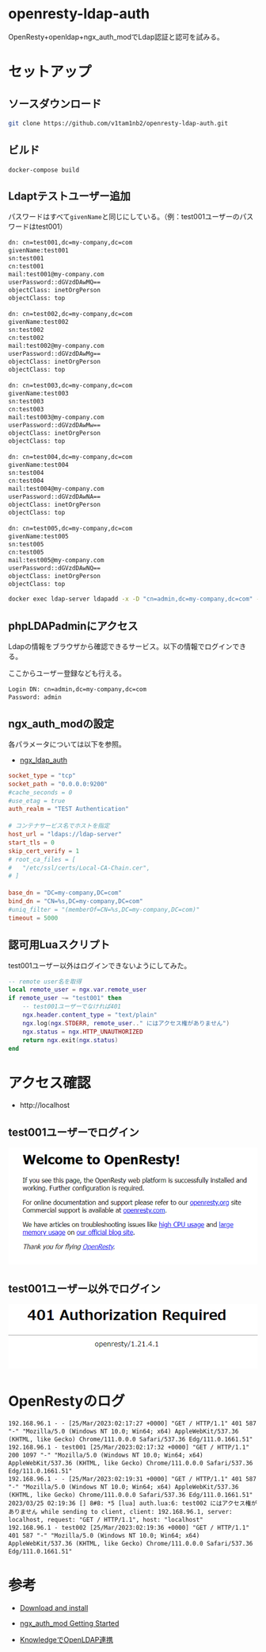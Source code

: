 # openresty-ldap-auth

OpenResty+openldap+ngx_auth_modでLdap認証と認可を試みる。



# セットアップ

## ソースダウンロード

```bash
git clone https://github.com/v1tam1nb2/openresty-ldap-auth.git
```

## ビルド

```
docker-compose build
```

## Ldaptテストユーザー追加

パスワードはすべて`givenName`と同じにしている。（例：test001ユーザーのパスワードはtest001）

```ldif
dn: cn=test001,dc=my-company,dc=com
givenName:test001
sn:test001
cn:test001
mail:test001@my-company.com
userPassword::dGVzdDAwMQ==
objectClass: inetOrgPerson
objectClass: top

dn: cn=test002,dc=my-company,dc=com
givenName:test002
sn:test002
cn:test002
mail:test002@my-company.com
userPassword::dGVzdDAwMg==
objectClass: inetOrgPerson
objectClass: top

dn: cn=test003,dc=my-company,dc=com
givenName:test003
sn:test003
cn:test003
mail:test003@my-company.com
userPassword::dGVzdDAwMw==
objectClass: inetOrgPerson
objectClass: top

dn: cn=test004,dc=my-company,dc=com
givenName:test004
sn:test004
cn:test004
mail:test004@my-company.com
userPassword::dGVzdDAwNA==
objectClass: inetOrgPerson
objectClass: top

dn: cn=test005,dc=my-company,dc=com
givenName:test005
sn:test005
cn:test005
mail:test005@my-company.com
userPassword::dGVzdDAwNQ==
objectClass: inetOrgPerson
objectClass: top
```

```bash
docker exec ldap-server ldapadd -x -D "cn=admin,dc=my-company,dc=com" -w admin -f /openldap/testuser.ldif -ZZ
```


## phpLDAPadminにアクセス

Ldapの情報をブラウザから確認できるサービス。以下の情報でログインできる。

ここからユーザー登録なども行える。

```
Login DN: cn=admin,dc=my-company,dc=com
Password: admin
```

## ngx_auth_modの設定

各パラメータについては以下を参照。

- [ngx_ldap_auth](https://github.com/iij/ngx_auth_mod/blob/master/docs_ja/ngx_ldap_auth.md)

```conf
socket_type = "tcp"
socket_path = "0.0.0.0:9200"
#cache_seconds = 0
#use_etag = true
auth_realm = "TEST Authentication"

# コンテナサービス名でホストを指定
host_url = "ldaps://ldap-server"
start_tls = 0
skip_cert_verify = 1
# root_ca_files = [
# 	"/etc/ssl/certs/Local-CA-Chain.cer",
# ]

base_dn = "DC=my-company,DC=com"
bind_dn = "CN=%s,DC=my-company,DC=com"
#uniq_filter = "(memberOf=CN=%s,DC=my-company,DC=com)"
timeout = 5000
```

## 認可用Luaスクリプト

test001ユーザー以外はログインできないようにしてみた。

```lua
-- remote user名を取得
local remote_user = ngx.var.remote_user
if remote_user ~= "test001" then
    -- test001ユーザーでなければ401
    ngx.header.content_type = "text/plain"
    ngx.log(ngx.STDERR, remote_user.." にはアクセス権がありません")
    ngx.status = ngx.HTTP_UNAUTHORIZED
    return ngx.exit(ngx.status)
end
```

# アクセス確認

- http://localhost

## test001ユーザーでログイン

![200](./img/200.png)


## test001ユーザー以外でログイン

![401](./img/401.png)

# OpenRestyのログ

```
192.168.96.1 - - [25/Mar/2023:02:17:27 +0000] "GET / HTTP/1.1" 401 587 "-" "Mozilla/5.0 (Windows NT 10.0; Win64; x64) AppleWebKit/537.36 (KHTML, like Gecko) Chrome/111.0.0.0 Safari/537.36 Edg/111.0.1661.51"
192.168.96.1 - test001 [25/Mar/2023:02:17:32 +0000] "GET / HTTP/1.1" 200 1097 "-" "Mozilla/5.0 (Windows NT 10.0; Win64; x64) AppleWebKit/537.36 (KHTML, like Gecko) Chrome/111.0.0.0 Safari/537.36 Edg/111.0.1661.51"
192.168.96.1 - - [25/Mar/2023:02:19:31 +0000] "GET / HTTP/1.1" 401 587 "-" "Mozilla/5.0 (Windows NT 10.0; Win64; x64) AppleWebKit/537.36 (KHTML, like Gecko) Chrome/111.0.0.0 Safari/537.36 Edg/111.0.1661.51"
2023/03/25 02:19:36 [] 8#8: *5 [lua] auth.lua:6: test002 にはアクセス権がありません while sending to client, client: 192.168.96.1, server: localhost, request: "GET / HTTP/1.1", host: "localhost"
192.168.96.1 - test002 [25/Mar/2023:02:19:36 +0000] "GET / HTTP/1.1" 401 587 "-" "Mozilla/5.0 (Windows NT 10.0; Win64; x64) AppleWebKit/537.36 (KHTML, like Gecko) Chrome/111.0.0.0 Safari/537.36 Edg/111.0.1661.51"
```

# 参考

- [Download and install](https://go.dev/doc/install)

- [ngx_auth_mod Getting Started](https://github.com/iij/ngx_auth_mod/blob/master/docs_ja/GettingStarted.md)

- [KnowledgeでOpenLDAP連携](https://zenn.dev/mebiusbox/articles/a1f2ca3965bbb3)

